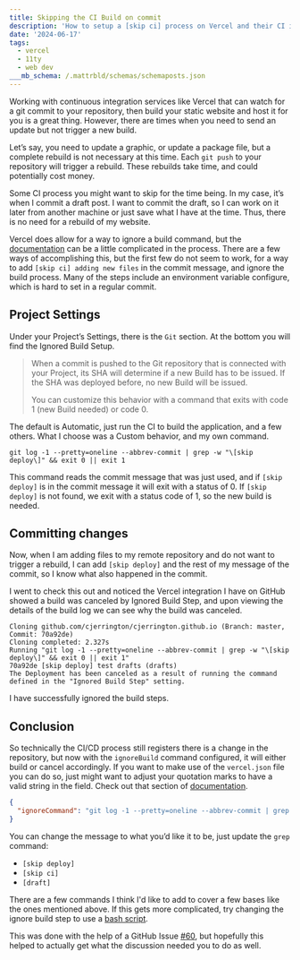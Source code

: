```yaml
---
title: Skipping the CI Build on commit
description: 'How to setup a [skip ci] process on Vercel and their CI integration'
date: '2024-06-17'
tags:
  - vercel
  - 11ty
  - web dev
___mb_schema: /.mattrbld/schemas/schemaposts.json
---
```

Working with continuous integration services like Vercel that can watch for a git commit to your repository, then build your static website and host it for you is a great thing. However, there are times when you need to send an update but not trigger a new build.

Let’s say, you need to update a graphic, or update a package file, but a complete rebuild is not necessary at this time. Each `git push` to your repository will trigger a rebuild. These rebuilds take time, and could potentially cost money.

Some CI process you might want to skip for the time being. In my case, it’s when I commit a draft post. I want to commit the draft, so I can work on it later from another machine or just save what I have at the time. Thus, there is no need for a rebuild of my website.

Vercel does allow for a way to ignore a build command, but the [documentation](https://vercel.com/docs/projects/overview#ignored-build-step) can be a little complicated in the process. There are a few ways of accomplishing this, but the first few do not seem to work, for a way to add `[skip ci] adding new files` in the commit message, and ignore the build process. Many of the steps include an environment variable configure, which is hard to set in a regular commit.

## Project Settings

Under your Project’s Settings, there is the `Git` section. At the bottom you will find the Ignored Build Setup.

> When a commit is pushed to the Git repository that is connected with your Project, its SHA will determine if a new Build has to be issued. If the SHA was deployed before, no new Build will be issued.
> 
> You can customize this behavior with a command that exits with code 1 (new Build needed) or code 0.

The default is Automatic, just run the CI to build the application, and a few others. What I choose was a Custom behavior, and my own command.

```shell
git log -1 --pretty=oneline --abbrev-commit | grep -w "\[skip deploy\]" && exit 0 || exit 1
```

This command reads the commit message that was just used, and if `[skip deploy]` is in the commit message it will exit with a status of 0. If `[skip deploy]` is not found, we exit with a status code of 1, so the new build is needed.

## Committing changes

Now, when I am adding files to my remote repository and do not want to trigger a rebuild, I can add `[skip deploy]` and the rest of my message of the commit, so I know what also happened in the commit.

I went to check this out and noticed the Vercel integration I have on GitHub showed a build was canceled by Ignored Build Step, and upon viewing the details of the build log we can see why the build was canceled.

```shell
Cloning github.com/cjerrington/cjerrington.github.io (Branch: master, Commit: 70a92de)
Cloning completed: 2.327s
Running "git log -1 --pretty=oneline --abbrev-commit | grep -w "\[skip deploy\]" && exit 0 || exit 1"
70a92de [skip deploy] test drafts (drafts)
The Deployment has been canceled as a result of running the command defined in the "Ignored Build Step" setting.
```

I have successfully ignored the build steps.

## Conclusion

So technically the CI/CD process still registers there is a change in the repository, but now with the `ignoreBuild` command configured, it will either build or cancel accordingly. If you want to make use of the `vercel.json` file you can do so, just might want to adjust your quotation marks to have a valid string in the field. Check out that section of [documentation](https://vercel.com/docs/projects/project-configuration#ignorecommand).

```json
{
  "ignoreCommand": "git log -1 --pretty=oneline --abbrev-commit | grep -w '[skip deploy]' && exit 0 || exit 1"
}
```

You can change the message to what you’d like it to be, just update the `grep` command:

- `[skip deploy]`
- `[skip ci]`
- `[draft]`

There are a few commands I think I'd like to add to cover a few bases like the ones mentioned above. If this gets more complicated, try changing the ignore build step to use a [bash script](https://vercel.com/guides/how-do-i-use-the-ignored-build-step-field-on-vercel#with-a-script).

This was done with the help of a GitHub Issue [#60](https://github.com/orgs/vercel/discussions/60#discussioncomment-114386), but hopefully this helped to actually get what the discussion needed you to do as well.
